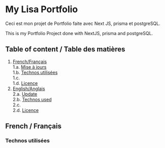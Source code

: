 # My Lisa Portfolio

Ceci est mon projet de Portfolio faite avec Next JS, prisma et postgreSQL.   

This is my Portfolio Project done with NextJS, prisma and postgreSQL.  

## Table of content / Table des matières

1. [French/Français](#French/Français)  
  1.a. [Mise à jours](#Mise-à-jours)  
  1.b. [Technos utilisées](#Technos-utilisées)  
  1.c.  
  1.d. [Licence](#Licence)  
2. [English/Anglais](#English/Anglais)  
  2.a. [Update](#Update)  
  2.b. [Technos used](#Technos-used)  
  2.c.  
  2.d. [Licence](#Licence)  

## French / Français
### Technos utilisées 